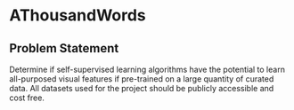 # AThousandWords
## Problem Statement
Determine if self-supervised learning algorithms have the potential to learn all-purposed visual features if pre-trained on a large quantity of curated data. All datasets used for the project should be publicly accessible and cost free.
